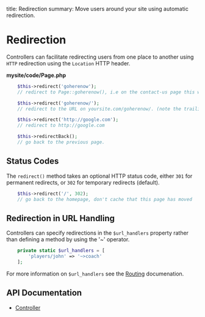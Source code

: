 title: Redirection
summary: Move users around your site using automatic redirection.

# Redirection

Controllers can facilitate redirecting users from one place to another using `HTTP` redirection using the `Location` 
HTTP header.

**mysite/code/Page.php**


```php
    $this->redirect('goherenow');
    // redirect to Page::goherenow(), i.e on the contact-us page this will redirect to /contact-us/goherenow/

    $this->redirect('goherenow/');
    // redirect to the URL on yoursite.com/goherenow/. (note the trailing slash)

    $this->redirect('http://google.com');
    // redirect to http://google.com

    $this->redirectBack();
    // go back to the previous page.
```

## Status Codes

The `redirect()` method takes an optional HTTP status code, either `301` for permanent redirects, or `302` for 
temporary redirects (default).
```php
    $this->redirect('/', 302);
    // go back to the homepage, don't cache that this page has moved
```

## Redirection in URL Handling

Controllers can specify redirections in the `$url_handlers` property rather than defining a method by using the '~'
operator.


```php
    private static $url_handlers = [
        'players/john' => '~>coach'
    ];

```

For more information on `$url_handlers` see the [Routing](routing) documenation.

## API Documentation

* [Controller](api:SilverStripe\Control\Controller)
